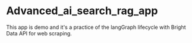 # Advanced_ai_search_rag_app
This app is demo and it's a practice of the langGraph lifecycle with Bright Data API for web scraping.
